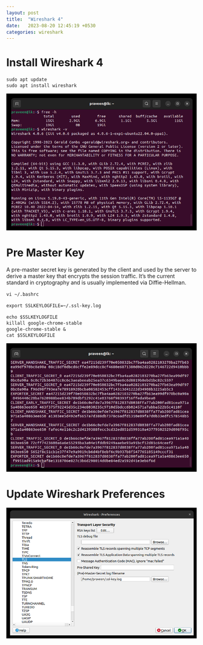 ```yaml
---
layout: post
title:  "Wireshark 4"
date:   2023-08-20 12:45:19 +0530
categories: wireshark 
---
```


# Install Wireshark 4

```
sudo apt update
sudo apt install wireshark
```

![](../images/08/install-wireshark.png)

# Pre Master Key

A pre-master secret key is generated by the client and used by the server to derive a master key that encrypts the session traffic. It’s the current standard in cryptography and is usually implemented via Diffie-Hellman.

```
vi ~/.bashrc
```

```
export SSLKEYLOGFILE=~/.ssl-key.log
```

```
echo $SSLKEYLOGFILE
killall google-chrome-stable
google-chrome-stable &
cat $SSLKEYLOGFILE
```
![](../images/08/pre-master-key.png)

# Update Wireshark Preferences

![](../images/08/update-wireshark.png)